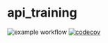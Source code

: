 # api_training

![example workflow](https://github.com/BenkemounTom/api_training/actions/workflows/build.yml/badge.svg)
[![codecov](https://codecov.io/gh/BenkemounTom/api_training/branch/main/graph/badge.svg)](https://codecov.io/gh/BenkemounTom/api_training)
